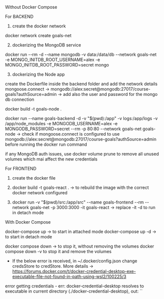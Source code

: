 Without Docker Compose

For BACKEND

1. create the docker network

docker network create goals-net

2. dockerizing the MongoDB service

docker run --rm -d --name mongodb -v data:/data/db --network goals-net -e MONGO_INITDB_ROOT_USERNAME=alex -e MONGO_INITDB_ROOT_PASSWORD=secret mongo

3. dockerizing the Node app

create the Dockerfile inside the backend folder and add the network details mongoose.connect -> mongodb://alex:secret@mongodb:27017/course-goals?authSource=admin -> add also the user and password for the mongo db connection

docker build -t goals-node .

 docker run --name goals-backend -d -v "$(pwd):/app" -v logs:/app/logs -v /app/node_modules -e MONGODB_USERNAME=alex -e MONGODB_PASSWORD=secret --rm -p 80:80 --network goals-net goals-node -> check if mongoose.connect is configured to use mongodb://alex:secret@mongodb:27017/course-goals?authSource=admin before running the docker run command

 if any MongoDB auth issues, use docker volume prune to remove all unused volumes which mai affect the new credentials


For FRONTEND

1. create the docker file

2. docker build -t goals-react .  -> to rebuild the image with the correct docker network configured

3. docker run -v "$(pwd)/src:/app/src" --name goals-frontend --rm --network goals-net -p 3000:3000 -it goals-react -> replace -it -d to run in detach mode

With Docker Compose

docker-compose up -> to start in attached mode
docker-compose up -d -> to start in detach mode

docker compose down -> to stop it, without removing the volumes
docker compose down -v to stop it and remove the volumes

* If the below error is received, in ~/.docker/config.json change credsStore to credStore. More details -> https://forums.docker.com/t/docker-credential-desktop-exe-executable-file-not-found-in-path-using-wsl2/100225/3

error getting credentials - err: docker-credential-desktop resolves to executable in current directory (./docker-credential-desktop), out: ``